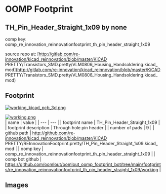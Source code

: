 # OOMP Footprint  
## TH_Pin_Header_Straight_1x09  by none  
  
oomp key: oomp_re_innovation_reinnovationfootprint_th_pin_header_straight_1x09  
  
source repo at: [http://gitlab.com/re-innovation/kicad_reinnovation/blob/master/KiCAD PRETTY/Transistors_SMD.pretty/VLM0806_Housing_Handsoldering.kicad_mod](http://gitlab.com/re-innovation/kicad_reinnovation/blob/master/KiCAD PRETTY/Transistors_SMD.pretty/VLM0806_Housing_Handsoldering.kicad_mod)  
## Footprint  
  
[![working_kicad_pcb_3d.png](working_kicad_pcb_3d_600.png)](working_kicad_pcb_3d.png)  
  
[![working.png](working_600.png)](working.png)  
| name | value | 
| --- | --- | 
| footprint name | TH_Pin_Header_Straight_1x09 | 
| footprint description | Through hole pin header | 
| number of pads | 9 | 
| github path | http://github.com/re-innovation/kicad_reinnovation/blob/master/KiCAD PRETTY/REInnovationFootprint.pretty/TH_Pin_Header_Straight_1x09.kicad_mod | 
| oomp key | oomp_re_innovation_reinnovationfootprint_th_pin_header_straight_1x09 | 
| oomp bot github | https://github.com/oomlout/oomlout_oomp_footprint_bot/tree/main/footprints/re_innovation_reinnovationfootprint_th_pin_header_straight_1x09/working | 
## Images  
